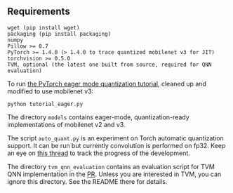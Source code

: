 ## Requirements

```
wget (pip install wget)
packaging (pip install packaging)
numpy
Pillow >= 0.7
PyTorch >= 1.4.0 (> 1.4.0 to trace quantized mobilenet v3 for JIT)
torchvision >= 0.5.0
TVM, optional (the latest one built from source, required for QNN evaluation)
```


To run [the PyTorch eager mode quantization tutorial](https://pytorch.org/tutorials/advanced/static_quantization_tutorial.html), cleaned up and modified to use mobilenet v3:

```python tutorial_eager.py```

The directory ```models``` contains eager-mode, quantization-ready implementations of mobilenet v2 and v3.

The script `auto_quant.py` is an experiment on Torch automatic quantization support. It can be run but currently convolution is performed on fp32. Keep an eye on [this thread](https://discuss.pytorch.org/t/current-status-of-automatic-quantization-support/66905) to track the progress of the development.

The directory ```tvm_qnn_evaluation``` contains an evaluation script for TVM QNN implementation in the [PR](https://github.com/apache/incubator-tvm/pull/4977). Unless you are interested in TVM, you can ignore this directory. See the README there for details.
